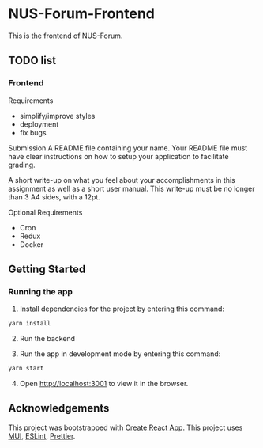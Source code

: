 # NUS-Forum-Frontend

This is the frontend of NUS-Forum.

## TODO list

### Frontend
Requirements
- simplify/improve styles
- deployment
- fix bugs

Submission
A README file containing your name. Your README file must have clear instructions on how to setup your application to facilitate grading.

A short write-up on what you feel about your accomplishments in this
assignment as well as a short user manual. This write-up must be
no longer than 3 A4 sides, with a 12pt.

Optional Requirements
- Cron
- Redux
- Docker

## Getting Started

### Running the app

1. Install dependencies for the project by entering this command:

```bash
yarn install
```

2. Run the backend

3. Run the app in development mode by entering this command:

```bash
yarn start
```

4. Open [http://localhost:3001](http://localhost:3001) to view it in the browser.


## Acknowledgements

This project was bootstrapped with [Create React App](https://github.com/facebook/create-react-app).
This project uses [MUI](https://mui.com/),
[ESLint](https://eslint.org/), [Prettier](https://prettier.io/).
